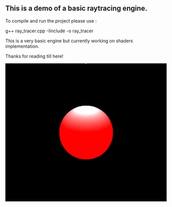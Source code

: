 <h2> This is a demo of a basic raytracing engine. </h2>
<p> To compile and run the project please use :</p>
<p>g++ ray_tracer.cpp -Iinclude -o ray_tracer</p>
<p>This is a very basic engine but currently working on shaders implementation.</p>
<p>Thanks for reading till here!</p>

![Output](images/out.jpeg)
